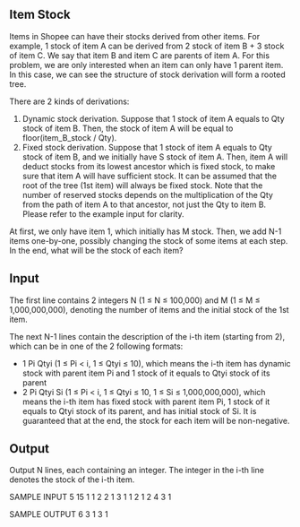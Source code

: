 ## Item Stock

Items in Shopee can have their stocks derived from other items. For example, 1 stock of item A can be derived from 2 stock of item B + 3 stock of item C. We say that item B and item C are parents of item A. For this problem, we are only interested when an item can only have 1 parent item. In this case, we can see the structure of stock derivation will form a rooted tree.

There are 2 kinds of derivations:

1. Dynamic stock derivation. Suppose that 1 stock of item A equals to Qty stock of item B. Then, the stock of item A will be equal to floor(item_B_stock / Qty).
2. Fixed stock derivation. Suppose that 1 stock of item A equals to Qty stock of item B, and we initially have S stock of item A. Then, item A will deduct stocks from its lowest ancestor which is fixed stock, to make sure that item A will have sufficient stock. It can be assumed that the root of the tree (1st item) will always be fixed stock. Note that the number of reserved stocks depends on the multiplication of the Qty from the path of item A to that ancestor, not just the Qty to item B. Please refer to the example input for clarity.

At first, we only have item 1, which initially has M stock. Then, we add N-1 items one-by-one, possibly changing the stock of some items at each step. In the end, what will be the stock of each item?

## Input

The first line contains 2 integers N (1 ≤ N ≤ 100,000) and M (1 ≤ M ≤ 1,000,000,000), denoting the number of items and the initial stock of the 1st item.

The next N-1 lines contain the description of the i-th item (starting from 2), which can be in one of the 2 following formats:

- 1 Pi Qtyi (1 ≤ Pi < i, 1 ≤ Qtyi ≤ 10), which means the i-th item has dynamic stock with parent item Pi and 1 stock of it equals to Qtyi stock of its parent
- 2 Pi Qtyi Si (1 ≤ Pi < i, 1 ≤ Qtyi ≤ 10, 1 ≤ Si ≤ 1,000,000,000), which means the i-th item has fixed stock with parent item Pi, 1 stock of it equals to Qtyi stock of its parent, and has initial stock of Si.
It is guaranteed that at the end, the stock for each item will be non-negative.

## Output

Output N lines, each containing an integer. The integer in the i-th line denotes the stock of the i-th item.

SAMPLE INPUT
5 15
1 1 2
2 1 3 1
1 2 1
2 4 3 1


SAMPLE OUTPUT
6
3
1
3
1